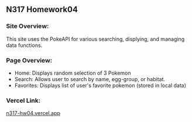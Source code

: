 ## N317 Homework04

### Site Overview:

This site uses the PokeAPI for various searching, displying, and managing data functions. 

### Page Overview:

* Home: Displays random selection of 3 Pokemon
* Search: Allows user to search by name, egg-group, or habitat.
* Favorites: Displays list of user's favorite pokemon (stored in local data)


### Vercel Link:
[n317-hw04.vercel.app ](https://n317-hw04.vercel.app/)